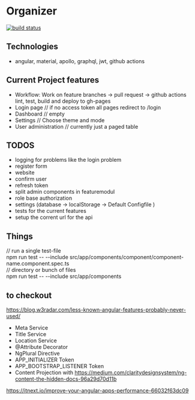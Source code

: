 # Organizer

[![build status](https://github.com/CodingForFunAndProfit/Organizer/workflows/Build%20and%20Deploy/badge.svg)](https://github.com/CodingForFunAndProfit/Organizer/actions)

## Technologies

-   angular, material, apollo, graphql, jwt, github actions

## Current Project features

-   Workflow: Work on feature branches -> pull request -> github actions lint, test, build and deploy to gh-pages
-   Login page // if no access token all pages redirect to /login
-   Dashboard // empty
-   Settings // Choose theme and mode
-   User administration // currently just a paged table

## TODOS

-   logging for problems like the login problem
-   register form
-   website
-   confirm user
-   refresh token
-   split admin components in featuremodul
-   role base authorization
-   settings (database -> localStorage -> Default Configfile )
-   tests for the current features
-   setup the corrent url for the api

## Things

// run a single test-file  
npm run test -- --include src/app/components/component/component-name.component.spec.ts  
// directory or bunch of files  
npm run test -- --include src/app/components

## to checkout

https://blog.w3radar.com/less-known-angular-features-probably-never-used/

-   Meta Service
-   Title Service
-   Location Service
-   @Attribute Decorator
-   NgPlural Directive
-   APP_INITIALIZER Token
-   APP_BOOTSTRAP_LISTENER Token
-   Content Projection with <ng-content>
    https://medium.com/claritydesignsystem/ng-content-the-hidden-docs-96a29d70d11b

https://itnext.io/improve-your-angular-apps-performance-66032f63dc09
